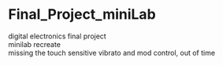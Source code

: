 # Final_Project_miniLab
digital electronics final project<br>
minilab recreate<br>
missing the touch sensitive vibrato and mod control, out of time
